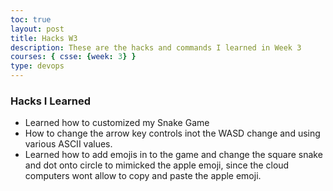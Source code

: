 ```yaml
---
toc: true
layout: post
title: Hacks W3
description: These are the hacks and commands I learned in Week 3
courses: { csse: {week: 3} }
type: devops
---
```



### Hacks I Learned
 - Learned how to customized my Snake Game
 - How to change the arrow key controls inot the WASD change and using various ASCII values.
 - Learned how to add emojis in to the game and change the square snake and dot onto circle to mimicked the apple emoji, since the cloud computers wont allow to copy and paste the apple emoji.
 